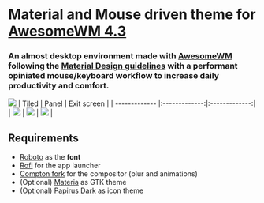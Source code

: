 # Material and Mouse driven theme for [AwesomeWM 4.3](https://awesomewm.org/) 

### An almost desktop environment made with [AwesomeWM](https://awesomewm.org/) following the [Material Design guidelines](https://material.io) with a performant opiniated mouse/keyboard workflow to increase daily productivity and comfort.
![](https://github.com/PapyElGringo/material-awesome/blob/master/screenshots/tiled.png?raw=true)
| Tiled         | Panel         | Exit screen   |
| ------------- |:-------------:|:-------------:|
| ![](https://github.com/PapyElGringo/material-awesome/blob/master/screenshots/tiled.png?raw=true) | ![](https://github.com/PapyElGringo/material-awesome/blob/master/screenshots/panel-open.png?raw=true) | ![](https://github.com/PapyElGringo/material-awesome/blob/master/screenshots/exit.png?raw=true) |

## Requirements
- [Roboto](https://fonts.google.com/specimen/Roboto) as the **font**
- [Rofi](https://github.com/DaveDavenport/rofi) for the app launcher
- [Compton fork](https://github.com/tryone144/compton) for the compositor (blur and animations)
- (Optional) [Materia](https://github.com/nana-4/materia-theme) as GTK theme
- (Optional) [Papirus Dark](https://github.com/PapirusDevelopmentTeam/papirus-icon-theme) as icon theme
